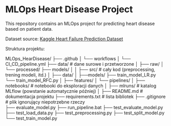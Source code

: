﻿# MLOps Heart Disease Project

This repository contains an MLOps project for predicting heart disease based on patient data.

Dataset source: [Kaggle Heart Failure Prediction Dataset](https://www.kaggle.com/datasets/fedesoriano/heart-failure-prediction)

Struktura projektu:

MLOps_HearDisease/
├── .github
│   └── workflows
│       └── CI_CD_pipeline.yml
├── data/                # dane surowe i przetworzone
│   ├── raw/
│   └── processed/
├── models/
│
│
├── src/                 # cały kod (preprocessing, trening modeli, itd.)
│   ├── data/
│   ├──models/
        ├── train_model_LR.py
        └── train_model_RFC.py
│   ├── features/
│   └── pipelines/
│
├── notebooks/           # notebooki do eksploracji danych
│
├── mlruns/              # katalog MLflow (powstanie automatycznie później)
│
├── README.md            # dokumentacja projektu
├── requirements.txt     # lista bibliotek
├── .gitignore           # plik ignorujący niepotrzebne rzeczy           
├── evaluate_model.py
├── run_pipeline.bat
├── test_evaluate_model.py
├── test_load_data.py
├── test_preprocessing.py
├── test_split_model.py
└── test_train_model.py  
